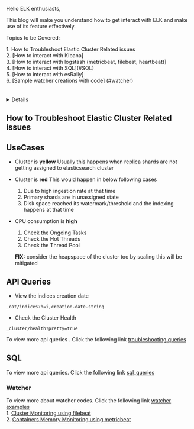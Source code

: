 Hello ELK enthusiasts,

This blog will make you understand how to get interact with ELK and make use of its feature effectively.


<p>Topics to be Covered:</p>
   1. How to Troubleshoot Elastic Cluster Related issues  <br>
   2. [How to interact with Kibana] <br>
   3. [How to interact with logstash (metricbeat, filebeat, heartbeat)] <br>
   4. [How to interact with SQL](#SQL) <br>
   5. [How to interact with esRally] <br>
   6. [Sample watcher creations with code] (#watcher) <br>
<br><br>
<details>
<b>What needs to be considered when you are reading this blog?<br></b>

This blog has been divided into below partition
   1. Use Cases
   2. API Queries
   3. Automation/Monitoring
</details>

## How to Troubleshoot Elastic Cluster Related issues

## UseCases

* Cluster is <b>yellow</b>
      Usually this happens when replica shards are not getting assigned to elasticsearch cluster
 
 * Cluster is <b>red</b>
      This would happen in below following cases
      1. Due to high ingestion rate at that time 
      2. Primary shards are in unassigned state
      3. Disk space reached its watermark/threshold and the indexing happens at that time
      
 * CPU consumption is <b>high</b>
     1. Check the Ongoing Tasks
     2. Check the Hot Threads
     3. Check the Thread Pool
     
     <b>FIX:</b> consider the heapspace of the cluster too by scaling this will be mitigated<br>
     
## API Queries

 * View the indices creation date
 ```console
 _cat/indices?h=i,creation.date.string
 ```
 * Check the Cluster Health 
 ```console
 _cluster/health?pretty=true 
 ```
 <p> To view more api queries . Click the following link <a href="https://github.com/SUDHAGARRAMESH/ELK/blob/master/API%20Queries/common%20troubleshooting%20queries.md" target="_blank">troubleshooting queries</a> 
   
   
## SQL
  <p> To view more api queries. Click the following link  <a href="https://github.com/SUDHAGARRAMESH/ELK/blob/master/API%20Queries/sql_queries.md" target="_blank">sql_queries</a> 

<h3> Watcher </h3>
     To view more about watcher codes. Click the following link  <a href="https://github.com/SUDHAGARRAMESH/ELK/tree/master/watcher" target="_blank">watcher examples</a>   <br>
    1.   <a href="https://github.com/SUDHAGARRAMESH/ELK/blob/master/watcher/cluster_monitoring.md" target="_blank"> Cluster Monitoring using filebeat </a> <br>
    2.   <a href="https://github.com/SUDHAGARRAMESH/ELK/blob/master/watcher/Container_Memory_Monitoring.md" target="_blank"> Containers Memory Monitoring using metricbeat </a> <br>
